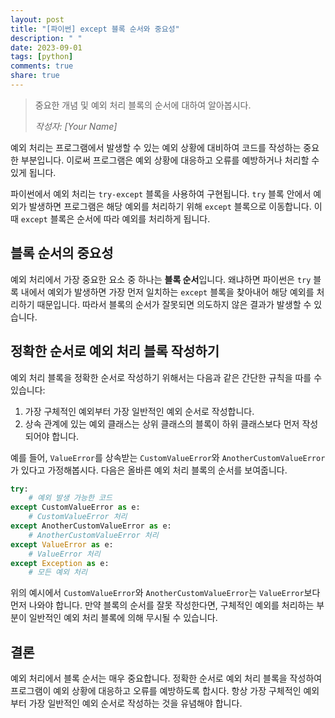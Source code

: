 ```yaml
---
layout: post
title: "[파이썬] except 블록 순서와 중요성"
description: " "
date: 2023-09-01
tags: [python]
comments: true
share: true
---
```


> 중요한 개념 및 예외 처리 블록의 순서에 대하여 알아봅시다.
> 
> *작성자: [Your Name]*

예외 처리는 프로그램에서 발생할 수 있는 예외 상황에 대비하여 코드를 작성하는 중요한 부분입니다. 이로써 프로그램은 예외 상황에 대응하고 오류를 예방하거나 처리할 수 있게 됩니다.

파이썬에서 예외 처리는 `try-except` 블록을 사용하여 구현됩니다. `try` 블록 안에서 예외가 발생하면 프로그램은 해당 예외를 처리하기 위해 `except` 블록으로 이동합니다. 이때 `except` 블록은 순서에 따라 예외를 처리하게 됩니다.

## 블록 순서의 중요성

예외 처리에서 가장 중요한 요소 중 하나는 **블록 순서**입니다. 왜냐하면 파이썬은 `try` 블록 내에서 예외가 발생하면 가장 먼저 일치하는 `except` 블록을 찾아내어 해당 예외를 처리하기 때문입니다. 따라서 블록의 순서가 잘못되면 의도하지 않은 결과가 발생할 수 있습니다.

## 정확한 순서로 예외 처리 블록 작성하기

예외 처리 블록을 정확한 순서로 작성하기 위해서는 다음과 같은 간단한 규칙을 따를 수 있습니다:

1. 가장 구체적인 예외부터 가장 일반적인 예외 순서로 작성합니다.
2. 상속 관계에 있는 예외 클래스는 상위 클래스의 블록이 하위 클래스보다 먼저 작성되어야 합니다.

예를 들어, `ValueError`를 상속받는 `CustomValueError`와 `AnotherCustomValueError`가 있다고 가정해봅시다. 다음은 올바른 예외 처리 블록의 순서를 보여줍니다.

```python
try:
    # 예외 발생 가능한 코드
except CustomValueError as e:
    # CustomValueError 처리
except AnotherCustomValueError as e:
    # AnotherCustomValueError 처리
except ValueError as e:
    # ValueError 처리
except Exception as e:
    # 모든 예외 처리
```

위의 예시에서 `CustomValueError`와 `AnotherCustomValueError`는 `ValueError`보다 먼저 나와야 합니다. 만약 블록의 순서를 잘못 작성한다면, 구체적인 예외를 처리하는 부분이 일반적인 예외 처리 블록에 의해 무시될 수 있습니다.

## 결론

예외 처리에서 블록 순서는 매우 중요합니다. 정확한 순서로 예외 처리 블록을 작성하여 프로그램이 예외 상황에 대응하고 오류를 예방하도록 합시다. 항상 가장 구체적인 예외부터 가장 일반적인 예외 순서로 작성하는 것을 유념해야 합니다.